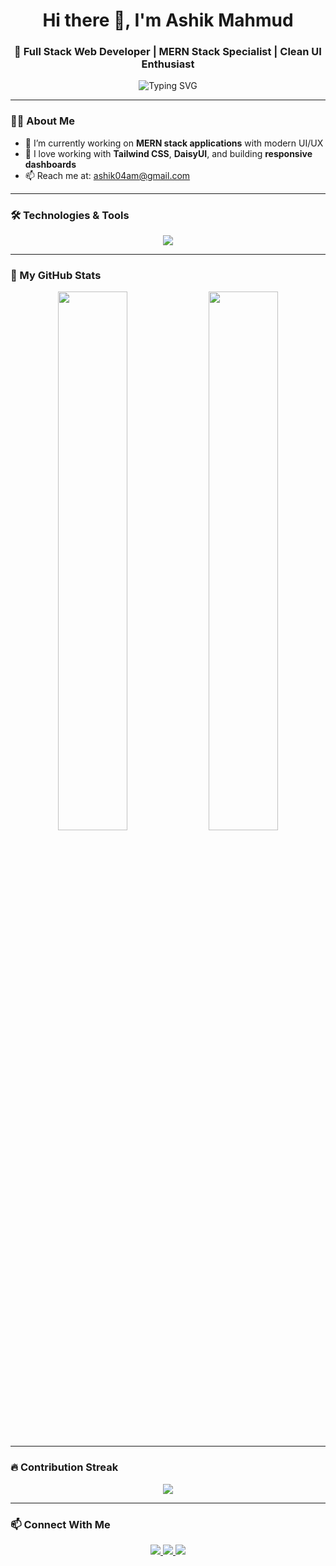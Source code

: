 <h1 align="center">Hi there 👋, I'm Ashik Mahmud</h1>
<h3 align="center">🚀 Full Stack Web Developer | MERN Stack Specialist | Clean UI Enthusiast</h3>

<p align="center">
  <img src="https://readme-typing-svg.demolab.com?font=Fira+Code&pause=1000&color=38BDF8&center=true&vCenter=true&width=435&lines=Building+Scalable+Web+Apps;Clean+UI+with+Tailwind+CSS;MERN+Stack+Expert;Always+Learning+%26+Improving" alt="Typing SVG" />
</p>

---

### 🧑‍💻 About Me

- 🔭 I’m currently working on **MERN stack applications** with modern UI/UX
- 🌱 I love working with **Tailwind CSS**, **DaisyUI**, and building **responsive dashboards**
- 📫 Reach me at: ashik04am@gmail.com


---

### 🛠️ Technologies & Tools

<p align="center">
  <img src="https://skillicons.dev/icons?i=html,css,js,react,nodejs,express,mongodb,tailwind,github,vscode,figma,git,bootstrap" />
</p>

---

### 🚀 My GitHub Stats

<p align="center">
  <img width="47%" src="https://github-readme-stats.vercel.app/api?username=ashikmahmud&show_icons=true&theme=tokyonight" />
 <img width="47%" src="https://github-readme-stats.vercel.app/api/top-langs/?username=ashikmahmud&layout=compact&theme=tokyonight&exclude_repo=old-python-project,notebook-test" />

</p>

---

### 🔥 Contribution Streak

<p align="center">
  <img src="https://github-readme-streak-stats.herokuapp.com/?user=ashikmahmud&theme=tokyonight" />
</p>

---

### 📫 Connect With Me

<p align="center">
  <a href="https://www.linkedin.com/in/yourlinkedin" target="_blank">
    <img src="https://img.shields.io/badge/LinkedIn-blue?logo=linkedin&style=for-the-badge" />
  </a>
  <a href="mailto:your.email@example.com">
    <img src="https://img.shields.io/badge/Gmail-red?logo=gmail&style=for-the-badge" />
  </a>
  <a href="https://github.com/ashikmahmud">
    <img src="https://img.shields.io/badge/GitHub-black?logo=github&style=for-the-badge" />
  </a>
</p>
